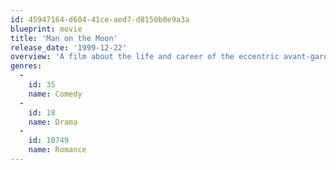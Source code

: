 ```yaml
---
id: 45947164-d604-41ce-aed7-d8150b0e9a3a
blueprint: movie
title: 'Man on the Moon'
release_date: '1999-12-22'
overview: 'A film about the life and career of the eccentric avant-garde comedian, Andy Kaufman.'
genres:
  -
    id: 35
    name: Comedy
  -
    id: 18
    name: Drama
  -
    id: 10749
    name: Romance
---
```

